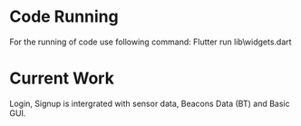 # Code Running #

For the running of code use following command: Flutter run lib\widgets.dart

# Current Work #

Login, Signup is intergrated with sensor data, Beacons Data (BT) and Basic GUI. 
